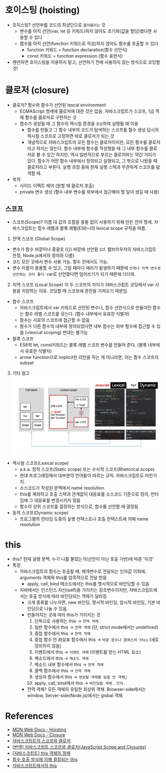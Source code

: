 # 호이스팅 (hoisting)
- 호이스팅? 선언부를 코드의 최상단으로 `끌어올리는` 것
    * 변수를 아직 선언(var, let 등 키워드)하지 않아도 초기화(값을 할당)했다면 사용할 수 있다
    * 함수를 아직 선언(function 키워드로 작성)하지 않아도 함수를 호출할 수 있다
      * function 키워드 = function declaration(함수 선언식)
      * const 키워드 = function expression (함수 표현식)
- 웬만하면 호이스팅을 이용하지 말고, 선언하기 전에 사용하지 않는 방식으로 코딩할 것!


# 클로저 (closure)
- 클로저? 함수와 함수가 선언된 lexcal environment
    * ECMAScript 명세에 클로저에 대한 것은 없음. 자바스크립트가 스코프, 1급 객체 함수를 클로저로 구현하는 것
    * 함수가 생성될 때 그 함수의 렉시컬 환경을 `포섭`하여 실행될 때 이용
      * 함수를 만들고 그 함수 내부의 코드가 탐색하는 스코프를 함수 생성 당시의 렉시컬 스코프로 고정하면 바로 클로저가 되는 것
      * 개념적으로 자바스크립트의 모든 함수는 클로저이지만, 모든 함수를 클로저라고 하지는 않는다. 함수 내부에 함수를 작성했을 때 그 내부 함수를 클로저로 볼 수 있긴 하지만, 역시 일반적으로 부르는 클로저와는 약간 거리가 있다. 함수가 어떤 함수 내부에서 정의되고 실행되고, 그 밖으로 나왔을 때 클로저라고 부른다. 실행 과정 중에 현재 실행 스택과 무관하게 스코프를 탐색할 때.
- 목적
    * 사이드 이펙트 제어 (원할 때 클로저 호출)
    * private 변수 생성 (함수 내부 변수를 외부에서 접근해야 할 일이 생길 때 사용)


## 스코프
- 스코프(Scope)? 이름 대 값의 조합을 충돌 없이 사용하기 위해 만든 언어 명세. 자바스크립트는 함수 레벨과 블록 레벨(ES6~)의 lexical scope 규칙을 따름.

1. 전역 스코프 (Global Scope)
- 변수가 함수 바깥이나 중괄호 ({}) 바깥에 선언됨 (cf. 웹브라우저의 자바스크립트 한정, Node.js에서의 정의와 다름)
- 코드 모든 곳에서 변수 사용 가능. 함수 안에서도 가능.
- 변수 이름이 충돌할 수 있고, 그럴 때마다 에러가 발생하기 때문에 `언제나 지역 변수로 선언하는 것이 좋다`. var로 선언했다면 덮어쓰기가 되기 때문에 더더욱.

2. 지역 스코프 (Local Scope)
이 두 스코프의 차이가 자바스크립트 코딩에서 var 사용을 지양하는 이유. 코딩할 때 스코프에 혼란을 가져오기 때문임.
- 함수 스코프
    * 자바스크립트에서 var 키워드로 선언된 변수나, 함수 선언식으로 만들어진 함수는 함수 레벨 스코프를 갖는다. (함수 내부에서 유효한 식별자)
    * 함수는 서로의 스코프에 접근할 수 없음
    * 함수가 다른 함수의 내부에 정의되었다면 내부 함수는 외부 함수에 접근할 수 있음 (=lexical scoping) 반대는 불가능
- 블록 스코프
    * ES6의 let, const키워드는 블록 레벨 스코프 변수를 만들어 준다. (블록 내부에서 유효한 식별자)
    * arrow function으로 implicit한 리턴을 하는 게 아니라면, 이는 함수 스코프의 subset

3. 기타 참고
![Closure_1](images/Closure_1.png)
- 렉시컬 스코프(Lexical scope)
    * a.k.a. 정적 스코프(Static scope) 또는 수사적 스코프(Rhetorical scope)
    * 현대 프로그래밍에서 대부분의 언어들이 따르는 규칙. 자바스크립트도 마찬가지.
    * 소스코드가 작성된 문맥에서 name resolution.
    * this를 제외하고 호출 스택과 관계없이 대응표를 소스코드 기준으로 정의, 런타임에 그 대응표를 변경시키지 않음
    * 함수의 상위 스코프를 결정하는 방식으로, 함수를 선언할 때 결정됨
- 동적 스코프(Dynamic scope)
    * 프로그램의 런타임 도중의 실행 컨텍스트나 호출 컨텍스트에 의해 name resolution


# this
- this? 현재 실행 문맥. 누가 나를 불렀는가(선언이 아닌 호출 기반)에 따른 '이것'
- 특징
    * 자바스크립트의 함수는 호출될 때, 매개변수로 전달되는 인자값 이외에, arguments 객체와 this를 암묵적으로 전달 받음
      + apply, call, bind 메소드에서는 this를 명시적으로 바인딩할 수 있음
    * 자바에서는 인스턴스 자신(self)을 가리키는 참조변수이지만, 자바스크립트에서는 호출 방식에 따라 바인딩되는 객체가 달라짐
      + 크게 종류를 나누자면, new 바인딩, 명시적 바인딩, 암시적 바인딩, 기본 바인딩으로 나눌 수 있음.
      + 만들어지는 곳에 따라 this가 가리키는 것
          1. 단독으로 사용하는 this -> `전역 객체`
          2. 일반 함수에서 this -> `전역 객체` (단, strict mode에서는 undefined)
          3. 중첩 함수에서 this -> `전역 객체`
          4. 중첩 함수 안 화살표 함수에서 this -> `바깥 함수나 클래스의 this` (새로 정의하지 않음)
          5. 이벤트에서 this -> `이벤트 객체` (이벤트를 받는 HTML 요소)
          6. 메소드에서 this -> `메소드 객체`
          7. 메소드 내부 함수에서 this -> `전역 객체`
          8. 콜백 함수에서 this -> `전역 객체`
          9. 생성자 함수에서 this -> `생성될 객체를 담을 빈 객체`
          10. apply, call, bind에서 this -> `바인딩할 객체. 인자.`
      + 전역 객체? 모든 객체의 유일한 최상위 객체. Browser-side에서는 window, Server-side(Node.js)에서는 global 객체

# References
- [MDN Web Docs - Hoisting](https://developer.mozilla.org/ko/docs/Glossary/Hoisting)
- [MDN Web Docs - Closure](https://developer.mozilla.org/ko/docs/Web/JavaScript/Guide/Closures)
- [자바스크립트의 스코프와 클로저](https://meetup.toast.com/posts/86)
- [[번역] 자바스크립트 스코프와 클로저(JavaScript Scope and Closures)](https://medium.com/@khwsc1/%EB%B2%88%EC%97%AD-%EC%9E%90%EB%B0%94%EC%8A%A4%ED%81%AC%EB%A6%BD%ED%8A%B8-%EC%8A%A4%EC%BD%94%ED%94%84%EC%99%80-%ED%81%B4%EB%A1%9C%EC%A0%80-javascript-scope-and-closures-8d402c976d19)
- [[자바스크립트] this 객체의 정체](https://beomy.tistory.com/6)
- [함수 호출 방식에 의해 결정되는 this](https://poiemaweb.com/js-this)
- [자바스크립트에서의 this](https://nykim.work/71)